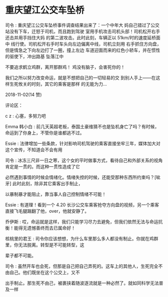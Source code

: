 # 重庆望江公交车坠桥

司令 : 重庆望江公交车坠桥事件调查结果出来了：一个中年大 妈自己错过了公交站没有下车，迁怒于司机，而且跑到驾驶 室用手机攻击司机头部！司机松开右手还击并用手挡住大妈 的第二波攻击。此时此刻，车辆正以 51km/时的速度延桥面中 线行使。司机松开右手时车头向左边偏离中线，司机立刻用 右手抓住方向盘，但是情急之下向左边打了一圈，撞上左边 车道迎面而来的红色小轿车，并在惯性的驱使下，冲出路基 坠落江中

不要追求鹤立鸡群，离开那群鸡！ 鸡没有脑子，会害死你的！

我们之所以努力改变命运，就是不想把自己的一切轻易的交 到别人手上——在这样生死攸关的时刻，其它的乘客是那样 的无能为力...

2018-11-02(14 赞)

评论区：

c z : 心塞，多努力吧

Emma 韩小白 : 前几天英超老板，泰国土豪维猜不也是坠机身亡了吗？有时候，命运到了你身上，不管你是谁都逃不过。

Essie : 法律增加一些条款，针对影响司机驾驶的乘客直接坐牢三年，媒体加大对这个宣传，不知道会不会有用

司令 : 冰冻三尺非一日之寒，这个女的平时做事方式，看待自己和外部关系的视角肯定是一贯的。而这种一贯性造成了它

必然遇到事情的时候会情绪化。情绪失控的时候，还能受那种东西所约束吗？[呲牙] 此时此刻，除非其它乘客出手制止，

以暴制暴才能阻止，靠当事人自己控制情绪不可能！

Essie : 有道理！看到一个 4.20 长沙公交车乘客抢夺方向盘的视频，另一个乘客直接飞毛腿踹翻了他，over，他就安静了。

乔伊斯 : 哎，命运就是这样，我们只能学习尽力去避免，但我们依然无法与命运抗衡！能得无遗憾善终而去已属命好！

核桃里的君王 : 司令你应该想想，为什么车里那么多人都没有制止。你就在鸡群里，你无法脱离。转型是不可能转型，这

辈子都不可能。

司令 : 虽然开车也会死，但那是自己把自己弄死的。这车上的其他人，生死完全不由自己。他们既坐在这个公交上，又不

出手制止。那生死不由己，被裹挟着随波逐流就是一种必然了。就如同科学无法普及一样